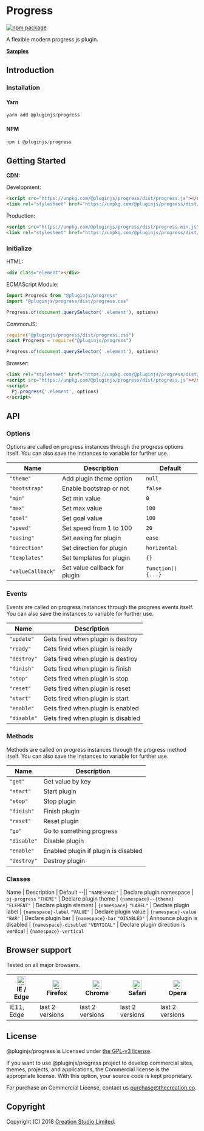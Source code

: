 # Progress

[![npm package](https://img.shields.io/npm/v/@pluginjs/progress.svg)](https://www.npmjs.com/package/@pluginjs/progress)

A flexible modern progress js plugin.

**[Samples](https://codesandbox.io/s/github/pluginjs/pluginjs/tree/master/modules/progress/samples)**

## Introduction
### Installation

#### Yarn

```javascript
yarn add @pluginjs/progress
```

#### NPM

```javascript
npm i @pluginjs/progress
```

## Getting Started

**CDN:**

Development:

```html
<script src="https://unpkg.com/@pluginjs/progress/dist/progress.js"></script>
<link rel="stylesheet" href="https://unpkg.com/@pluginjs/progress/dist/progress.css">
```

Production:

```html
<script src="https://unpkg.com/@pluginjs/progress/dist/progress.min.js"></script>
<link rel="stylesheet" href="https://unpkg.com/@pluginjs/progress/dist/progress.min.css">
```

### Initialize

HTML:

```html
<div class="element"></div>
```

ECMAScript Module:

```javascript
import Progress from "@pluginjs/progress"
import "@pluginjs/progress/dist/progress.css"

Progress.of(document.querySelector('.element'), options)
```

CommonJS:

```javascript
require("@pluginjs/progress/dist/progress.css")
const Progress = require("@pluginjs/progress")

Progress.of(document.querySelector('.element'), options)
```

Browser:

```html
<link rel="stylesheet" href="https://unpkg.com/@pluginjs/progress/dist/progress.css">
<script src="https://unpkg.com/@pluginjs/progress/dist/progress.js"></script>
<script>
  Pj.progress('.element', options)
</script>
```

## API

### Options

Options are called on progress instances through the progress options itself.
You can also save the instances to variable for further use.

Name | Description | Default
--|--|--
`"theme"` | Add plugin theme option | `null`
`"bootstrap"` | Enable bootstrap or not | `false`
`"min"` | Set min value | `0`
`"max"` | Set max value | `100`
`"goal"` | Set goal value | `100`
`"speed"` | Set speed from 1 to 100 | `20`
`"easing"` | Set easing for plugin | `ease`
`"direction"` | Set direction for plugin | `horizontal`
`"templates"` | Set templates for plugin | `{}`
`"valueCallback"` | Set value callback for plugin | `function() {...}`

### Events

Events are called on progress instances through the progress events itself.
You can also save the instances to variable for further use.

Name | Description
--|--
`"update"` | Gets fired when plugin is destroy
`"ready"` | Gets fired when plugin is ready
`"destroy"` | Gets fired when plugin is destroy
`"finish"` | Gets fired when plugin is finish
`"stop"` | Gets fired when plugin is stop
`"reset"` | Gets fired when plugin is reset
`"start"` | Gets fired when plugin is start
`"enable"` | Gets fired when plugin is enabled
`"disable"` | Gets fired when plugin is disabled

### Methods

Methods are called on progress instances through the progress method itself.
You can also save the instances to variable for further use.

Name | Description
--|--
`"get"` | Get value by key
`"start"` | Start plugin
`"stop"` | Stop plugin
`"finish"` | Finish plugin
`"reset"` | Reset plugin
`"go"` | Go to something progress
`"disable"` | Disable plugin
`"enable"` | Enabled plugin if plugin is disabled
`"destroy"` | Destroy plugin

### Classes

Name | Description | Default
--||
`"NAMESPACE"` | Declare plugin namespace | `pj-progress`
`"THEME"` | Declare plugin theme | `{namespace}--{theme}`
`"ELEMENT"` | Declare plugin element | `{namespace}`
`"LABEL"` | Declare plugin label | `{namespace}-label`
`"VALUE"` | Declare plugin value | `{namespace}-value`
`"BAR"` | Declare plugin bar | `{namespace}-bar`
`"DISABLED"` | Announce plugin is disabled | `{namespace}-disabled`
`"VERTICAL"` | Declare plugin direction is vertical | `{namespace}-vertical`

## Browser support

Tested on all major browsers.

| [<img src="https://raw.githubusercontent.com/alrra/browser-logos/master/src/edge/edge_48x48.png" alt="IE / Edge" width="24px" height="24px" />](http://godban.github.io/browsers-support-badges/)</br>IE / Edge | [<img src="https://raw.githubusercontent.com/alrra/browser-logos/master/src/firefox/firefox_48x48.png" alt="Firefox" width="24px" height="24px" />](http://godban.github.io/browsers-support-badges/)</br>Firefox | [<img src="https://raw.githubusercontent.com/alrra/browser-logos/master/src/chrome/chrome_48x48.png" alt="Chrome" width="24px" height="24px" />](http://godban.github.io/browsers-support-badges/)</br>Chrome | [<img src="https://raw.githubusercontent.com/alrra/browser-logos/master/src/safari/safari_48x48.png" alt="Safari" width="24px" height="24px" />](http://godban.github.io/browsers-support-badges/)</br>Safari | [<img src="https://raw.githubusercontent.com/alrra/browser-logos/master/src/opera/opera_48x48.png" alt="Opera" width="24px" height="24px" />](http://godban.github.io/browsers-support-badges/)</br>Opera |
| --------- | --------- | --------- | --------- | --------- |
| IE11, Edge| last 2 versions| last 2 versions| last 2 versions| last 2 versions|

## License

@pluginjs/progress is Licensed under [the GPL-v3 license](LICENSE).

If you want to use @pluginjs/progress project to develop commercial sites, themes, projects, and applications, the Commercial license is the appropriate license. With this option, your source code is kept proprietary.

For purchase an Commercial License, contact us purchase@thecreation.co.

## Copyright

Copyright (C) 2018 [Creation Studio Limited](creationstudio.com).